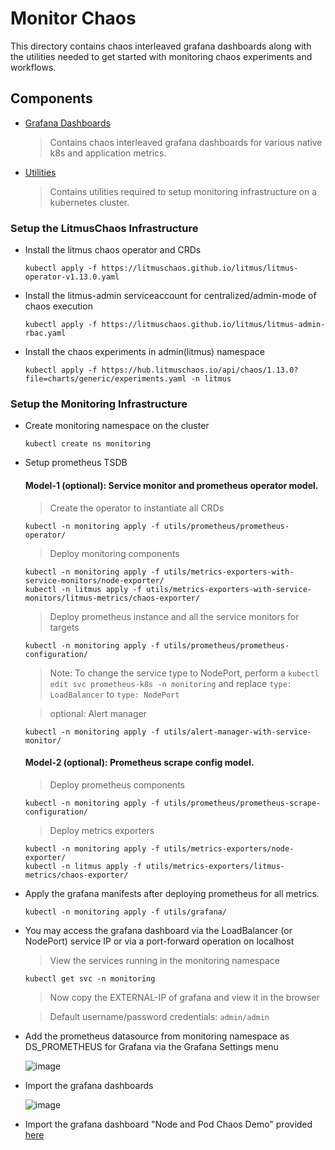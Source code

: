 # Monitor Chaos

This directory contains chaos interleaved grafana dashboards along with the utilities needed to get started with monitoring chaos experiments and workflows.

## Components

- [Grafana Dashboards](https://github.com/litmuschaos/litmus/blob/master/monitoring/grafana-dashboards)

  > Contains chaos interleaved grafana dashboards for various native k8s and application metrics.

- [Utilities](https://github.com/litmuschaos/litmus/blob/master/monitoring/utils)

  > Contains utilities required to setup monitoring infrastructure on a kubernetes cluster.

### Setup the LitmusChaos Infrastructure

- Install the litmus chaos operator and CRDs

  ```
  kubectl apply -f https://litmuschaos.github.io/litmus/litmus-operator-v1.13.0.yaml
  ```

- Install the litmus-admin serviceaccount for centralized/admin-mode of chaos execution

  ```
  kubectl apply -f https://litmuschaos.github.io/litmus/litmus-admin-rbac.yaml
  ```

- Install the chaos experiments in admin(litmus) namespace

  ```
  kubectl apply -f https://hub.litmuschaos.io/api/chaos/1.13.0?file=charts/generic/experiments.yaml -n litmus
  ```

### Setup the Monitoring Infrastructure

- Create monitoring namespace on the cluster

  ```
  kubectl create ns monitoring
  ```

- Setup prometheus TSDB

  #### Model-1 (optional): Service monitor and prometheus operator model.

  > Create the operator to instantiate all CRDs

  ```
  kubectl -n monitoring apply -f utils/prometheus/prometheus-operator/
  ```

  > Deploy monitoring components

  ```
  kubectl -n monitoring apply -f utils/metrics-exporters-with-service-monitors/node-exporter/
  kubectl -n litmus apply -f utils/metrics-exporters-with-service-monitors/litmus-metrics/chaos-exporter/
  ```

  > Deploy prometheus instance and all the service monitors for targets

  ```
  kubectl -n monitoring apply -f utils/prometheus/prometheus-configuration/
  ```

  > Note: To change the service type to NodePort, perform a `kubectl edit svc prometheus-k8s -n monitoring` and replace `type: LoadBalancer` to `type: NodePort`

  > optional: Alert manager

  ```
  kubectl -n monitoring apply -f utils/alert-manager-with-service-monitor/
  ```

  #### Model-2 (optional): Prometheus scrape config model.

  > Deploy prometheus components

  ```
  kubectl -n monitoring apply -f utils/prometheus/prometheus-scrape-configuration/
  ```

  > Deploy metrics exporters

  ```
  kubectl -n monitoring apply -f utils/metrics-exporters/node-exporter/
  kubectl -n litmus apply -f utils/metrics-exporters/litmus-metrics/chaos-exporter/
  ```

- Apply the grafana manifests after deploying prometheus for all metrics.

  ```
  kubectl -n monitoring apply -f utils/grafana/
  ```

- You may access the grafana dashboard via the LoadBalancer (or NodePort) service IP or via a port-forward operation on localhost

  > View the services running in the monitoring namespace

  ```
  kubectl get svc -n monitoring
  ```

  > Now copy the EXTERNAL-IP of grafana and view it in the browser

  > Default username/password credentials: `admin/admin`

- Add the prometheus datasource from monitoring namespace as DS_PROMETHEUS for Grafana via the Grafana Settings menu

  ![image](https://github.com/litmuschaos/litmus/blob/master/monitoring/screenshots/data-source-config.png?raw=true)

- Import the grafana dashboards

  ![image](https://github.com/litmuschaos/litmus/blob/master/monitoring/screenshots/import-dashboard.png?raw=true)

- Import the grafana dashboard "Node and Pod Chaos Demo" provided [here](https://raw.githubusercontent.com/litmuschaos/litmus/master/monitoring/grafana-dashboards/kubernetes/Node-and-pod-metrics-dashboard.json)
